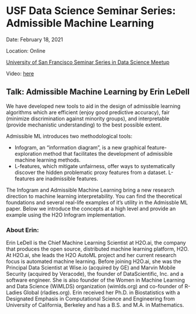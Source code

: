 # USF Data Science Seminar Series: Admissible Machine Learning

Date: February 18, 2021

Location: Online

[University of San Francisco Seminar Series in Data Science Meetup](https://www.meetup.com/USF-Seminar-Series-in-Data-Science/events/283268466/)

Video: [here](https://www.youtube.com/watch?v=9CmEZG7YDx4)

## Talk: Admissible Machine Learning by Erin LeDell

We have developed new tools to aid in the design of admissible learning algorithms which are efficient (enjoy good predictive accuracy), fair (minimize discrimination against minority groups), and interpretable (provide mechanistic understanding) to the best possible extent.

Admissible ML introduces two methodological tools:

- Infogram, an “information diagram”, is a new graphical feature-exploration method that facilitates the development of admissible machine learning methods.
- L-features, which mitigate unfairness, offer ways to systematically discover the hidden problematic proxy features from a dataset. L-features are inadmissible features.

The Infogram and Admissible Machine Learning bring a new research direction to machine learning interpretability. You can find the theoretical foundations and several real-life examples of it’s utility in the Admissble ML paper. Below we introduce the concepts at a high level and provide an example using the H2O Infogram implementation.

### About Erin:

Erin LeDell is the Chief Machine Learning Scientist at H2O.ai, the company that produces the open source, distributed machine learning platform, H2O. At H2O.ai, she leads the H2O AutoML project and her current research focus is automated machine learning. Before joining H2O.ai, she was the Principal Data Scientist at Wise.io (acquired by GE) and Marvin Mobile Security (acquired by Veracode), the founder of DataScientific, Inc. and a software engineer. She is also founder of the Women in Machine Learning and Data Science (WiMLDS) organization (wimlds.org) and co-founder of R-Ladies Global (rladies.org). Erin received her Ph.D. in Biostatistics with a Designated Emphasis in Computational Science and Engineering from University of California, Berkeley and has a B.S. and M.A. in Mathematics.
